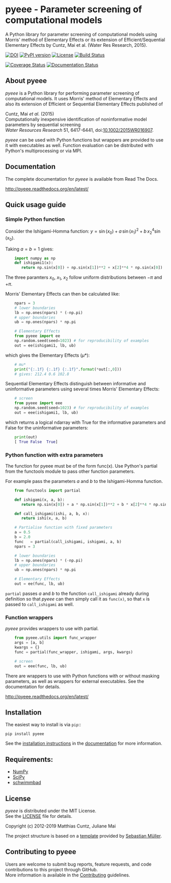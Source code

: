 # pyeee - Parameter screening of computational models
<!-- pandoc -f gfm -o README.html -t html README.md -->

A Python library for parameter screening of computational models
using Morris' method of Elementary Effects or its extension of
Efficient/Sequential Elementary Effects by Cuntz, Mai et al. (Water
Res Research, 2015).

<!-- [![DOI](https://zenodo.org/badge/DOI/10.5281/zenodo.3620909.svg)](https://doi.org/10.5281/zenodo.3620909) -->
[![DOI](https://zenodo.org/badge/233405522.svg)](https://zenodo.org/badge/latestdoi/233405522)
[![PyPI version](https://badge.fury.io/py/pyeee.svg)](https://badge.fury.io/py/pyeee)
[![License](http://img.shields.io/badge/license-MIT-blue.svg?style=flat)](https://github.com/mcuntz/pyeee/blob/master/LICENSE)
[![Build Status](https://travis-ci.org/mcuntz/pyeee.svg?branch=master)](https://travis-ci.org/mcuntz/pyeee)
<!-- [![Build status](https://ci.appveyor.com/api/projects/status/bc57psfpa0676i4d/branch/master?svg=true)](https://ci.appveyor.com/project/mcuntz/pyeee) -->
[![Coverage Status](https://coveralls.io/repos/github/mcuntz/pyeee/badge.svg?branch=master)](https://coveralls.io/github/mcuntz/pyeee?branch=master)
[![Documentation Status](https://readthedocs.org/projects/pyeee/badge/?version=latest)](https://pyeee.readthedocs.io/en/latest/?badge=latest)

## About pyeee

*pyeee* is a Python library for performing parameter screening of
computational models. It uses Morris' method of  Elementary Effects
and also its extension of Efficient or Sequential Elementary Effects published of

Cuntz, Mai *et al.* (2015)  
  Computationally inexpensive identification of noninformative model
parameters by sequential screening  
  *Water Resources Research* 51, 6417-6441,
 doi:[10.1002/2015WR016907](http://doi.org/10.1002/2015WR016907).

*pyeee* can be used with Python functions but wrappers are provided
to use it with executables as well. Function evaluation can be
distributed with Python's multiprocessing or via MPI.


## Documentation

The complete documentation for *pyeee* is available from Read The Docs.

   http://pyeee.readthedocs.org/en/latest/


## Quick usage guide

### Simple Python function

Consider the Ishigami-Homma function: $y = \sin(x_0) + a\,\sin(x_1)^2 + b\,x_2^4\sin(x_0)$.

Taking $a = b = 1$ gives:

```python
	import numpy as np
	def ishigami1(x):
	   return np.sin(x[0]) + np.sin(x[1])**2 + x[2]**4 * np.sin(x[0])
```

The three paramters $x_0$, $x_1$, $x_2$ follow uniform distributions between $-\pi$ and $+\pi$.

Morris' Elementary Effects can then be calculated like:

```python
	npars = 3
	# lower boundaries
	lb = np.ones(npars) * (-np.pi)
	# upper boundaries
	ub = np.ones(npars) * np.pi

    # Elementary Effects
	from pyeee import ee
    np.random.seed(seed=1023) # for reproducibility of examples
	out = ee(ishigami1, lb, ub)
```

which gives the Elementary Effects ($\mu*$):

```python
    # mu*
    print("{:.1f} {:.1f} {:.1f}".format(*out[:,0]))
    # gives: 212.4 0.6 102.8
```

Sequential Elementary Effects distinguish between informative and
uninformative parameters using several times Morris' Elementary Effects:

```python
	# screen
	from pyeee import eee
    np.random.seed(seed=1023) # for reproducibility of examples
	out = eee(ishigami1, lb, ub)
```

which returns a logical ndarray with True for the informative
parameters and False for the uninformative parameters:

```python
    print(out)
    [ True False  True]
```

### Python function with extra parameters

The function for pyeee must be of the form func(x). Use Python's
partial from the functools module to pass other function parameters.

For example pass the parameters $a$ and $b$ to the Ishigami-Homma function.

```python
	from functools import partial

	def ishigami(x, a, b):
	   return np.sin(x[0]) + a * np.sin(x[1])**2 + b * x[2]**4 * np.sin(x[0])

	def call_ishigami(ishi, a, b, x):
	   return ishi(x, a, b)

	# Partialise function with fixed parameters
	a = 0.5
	b = 2.0
	func   = partial(call_ishigami, ishigami, a, b)
	npars = 3

	# lower boundaries
	lb = np.ones(npars) * (-np.pi)
	# upper boundaries
	ub = np.ones(npars) * np.pi

    # Elementary Effects
	out = ee(func, lb, ub)
```

`partial` passes $a$ and $b$ to the
function `call_ishigami` already during definition so that *pyeee*
can then simply call it as `func(x)`, so that `x` is passed to
`call_ishigami` as well.


### Function wrappers

*pyeee* provides wrappers to use with partial.

```python
	from pyeee.utils import func_wrapper
	args = [a, b]
	kwargs = {}
	func = partial(func_wrapper, ishigami, args, kwargs)

	# screen
	out = eee(func, lb, ub)
```

There are wrappers to use with Python functions with or without
masking parameters, as well as wrappers for external executables. See the
documentation for details.

   http://pyeee.readthedocs.org/en/latest/


## Installation

The easiest way to install is via `pip`::

    pip install pyeee

See the [installation instructions](http://pyeee.readthedocs.io/en/latest/install.html) in the
[documentation](http://pyeee.readthedocs.io) for more information.


## Requirements:

- [NumPy](https://www.numpy.org)
- [SciPy](https://www.scipy.org/scipylib)
- [schwimmbad](https://github.com/adrn/schwimmbad)


## License

*pyeee* is distributed under the MIT License.  
See the [LICENSE](https://github.com/mcuntz/pyeee/LICENSE) file for details.

Copyright (c) 2012-2019 Matthias Cuntz, Juliane Mai

The project structure is based on a [template](https://github.com/MuellerSeb/template) provided by [Sebastian Müller](https://github.com/MuellerSeb).

## Contributing to pyeee

Users are welcome to submit bug reports, feature requests, and code
contributions to this project through GitHub.  
More information is available in the
[Contributing](http://pyeee.readthedocs.org/en/latest/contributing.html)
guidelines.
